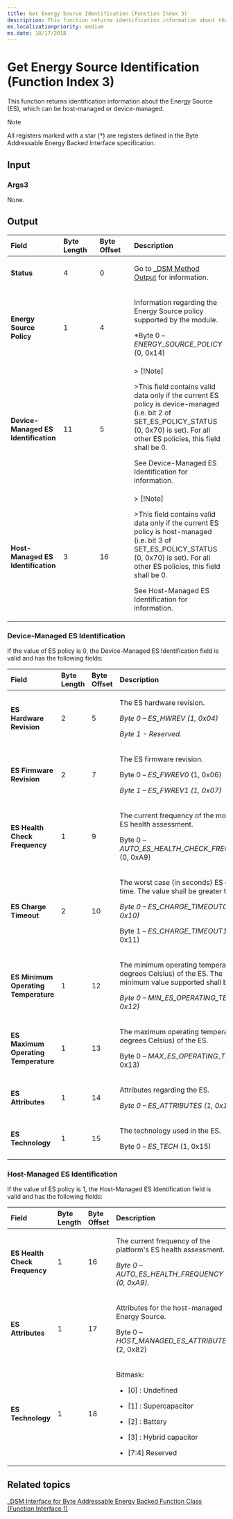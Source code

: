 ```yaml
---
title: Get Energy Source Identification (Function Index 3)
description: This function returns identification information about the Energy Source (ES), which can be host-managed or device-managed.
ms.localizationpriority: medium
ms.date: 10/17/2018
---
```


# Get Energy Source Identification (Function Index 3)


This function returns identification information about the Energy Source (ES), which can be host-managed or device-managed.

> [!NOTE]
> All registers marked with a star (\*) are registers defined in the Byte Addressable Energy Backed Interface specification.



## <span id="Input"></span><span id="input"></span><span id="INPUT"></span>Input


### <span id="Args3"></span><span id="args3"></span><span id="ARGS3"></span>Args3

None.

## <span id="Output"></span><span id="output"></span><span id="OUTPUT"></span>Output


<table>
<colgroup>
<col width="25%" />
<col width="25%" />
<col width="25%" />
<col width="25%" />
</colgroup>
<thead>
<tr class="header">
<th align="left">Field</th>
<th align="left">Byte Length</th>
<th align="left">Byte Offset</th>
<th align="left">Description</th>
</tr>
</thead>
<tbody>
<tr class="odd">
<td align="left"><strong>Status</strong></td>
<td align="left">4</td>
<td align="left">0</td>
<td align="left"><p>Go to <a href="-dsm-interface-for-byte-addressable-energy-backed-function-class--function-interface-1-.md" data-raw-source="[_DSM Method Output](-dsm-interface-for-byte-addressable-energy-backed-function-class--function-interface-1-.md)">_DSM Method Output</a> for information.</p></td>
</tr>
<tr class="even">
<td align="left"><strong>Energy Source Policy</strong></td>
<td align="left">1</td>
<td align="left">4</td>
<td align="left"><p>Information regarding the Energy Source policy supported by the module.</p>
<p>*Byte 0 – <em>ENERGY_SOURCE_POLICY</em> (0, 0x14)</p></td>
</tr>
<tr class="odd">
<td align="left"><strong>Device-Managed ES Identification</strong></td>
<td align="left">11</td>
<td align="left">5</td>
<td align="left">&gt; [!Note]<br/><p>&gt;This field contains valid data only if the current ES policy is device-managed (i.e. bit 2 of SET_ES_POLICY_STATUS (0, 0x70) is set). For all other ES policies, this field shall be 0.</p>

<p>See Device-Managed ES Identification for information.</p></td>
</tr>
<tr class="even">
<td align="left"><strong>Host-Managed ES Identification</strong></td>
<td align="left">3</td>
<td align="left">16</td>
<td align="left">&gt; [!Note]<br/><p>&gt;This field contains valid data only if the current ES policy is host-managed (i.e. bit 3 of SET_ES_POLICY_STATUS (0, 0x70) is set). For all other ES policies, this field shall be 0.</p>

<p>See Host-Managed ES Identification for information.</p></td>
</tr>
</tbody>
</table>



### <span id="Device_Managed_ES_Identification"></span><span id="device_managed_es_identification"></span><span id="DEVICE_MANAGED_ES_IDENTIFICATION"></span>Device-Managed ES Identification

If the value of ES policy is 0, the Device-Managed ES Identification field is valid and has the following fields:

<table>
<colgroup>
<col width="25%" />
<col width="25%" />
<col width="25%" />
<col width="25%" />
</colgroup>
<thead>
<tr class="header">
<th align="left">Field</th>
<th align="left">Byte Length</th>
<th align="left">Byte Offset</th>
<th align="left">Description</th>
</tr>
</thead>
<tbody>
<tr class="odd">
<td align="left"><strong>ES Hardware Revision</strong></td>
<td align="left">2</td>
<td align="left">5</td>
<td align="left"><p>The ES hardware revision.</p>
<p><em>Byte 0 – <em>ES_HWREV</em> (1, 0x04)</p>
<p>Byte 1 - Reserved.</p></td>
</tr>
<tr class="even">
<td align="left"><strong>ES Firmware Revision</strong></td>
<td align="left">2</td>
<td align="left">7</td>
<td align="left"><p>The ES firmware revision.</p>
<p></em>Byte 0 – <em>ES_FWREV0</em> (1, 0x06)</p>
<p><em>Byte 1 – <em>ES_FWREV1</em> (1, 0x07)</p></td>
</tr>
<tr class="odd">
<td align="left"><strong>ES Health Check Frequency</strong></td>
<td align="left">1</td>
<td align="left">9</td>
<td align="left"><p>The current frequency of the module's ES health assessment.</p>
<p></em>Byte 0 – <em>AUTO_ES_HEALTH_CHECK_FREQUENCY</em> (0, 0xA9)</p></td>
</tr>
<tr class="even">
<td align="left"><strong>ES Charge Timeout</strong></td>
<td align="left">2</td>
<td align="left">10</td>
<td align="left"><p>The worst case (in seconds) ES charge time. The value shall be greater than 0.</p>
<p><em>Byte 0 – <em>ES_CHARGE_TIMEOUT0</em> (1, 0x10)</p>
<p></em>Byte 1 – <em>ES_CHARGE_TIMEOUT1</em> (1, 0x11)</p></td>
</tr>
<tr class="odd">
<td align="left"><strong>ES Minimum Operating Temperature</strong></td>
<td align="left">1</td>
<td align="left">12</td>
<td align="left"><p>The minimum operating temperature (in degrees Celsius) of the ES. The minimum value supported shall be 0.</p>
<p><em>Byte 0 – <em>MIN_ES_OPERATING_TEMP</em> (1, 0x12)</p></td>
</tr>
<tr class="even">
<td align="left"><strong>ES Maximum Operating Temperature</strong></td>
<td align="left">1</td>
<td align="left">13</td>
<td align="left"><p>The maximum operating temperature (in degrees Celsius) of the ES.</p>
<p></em>Byte 0 – <em>MAX_ES_OPERATING_TEMP</em> (1, 0x13)</p></td>
</tr>
<tr class="odd">
<td align="left"><strong>ES Attributes</strong></td>
<td align="left">1</td>
<td align="left">14</td>
<td align="left"><p>Attributes regarding the ES.</p>
<p><em>Byte 0 – <em>ES_ATTRIBUTES</em> (1, 0x14)</p></td>
</tr>
<tr class="even">
<td align="left"><strong>ES Technology</strong></td>
<td align="left">1</td>
<td align="left">15</td>
<td align="left"><p>The technology used in the ES.</p>
<p></em>Byte 0 – <em>ES_TECH</em> (1, 0x15)</p></td>
</tr>
</tbody>
</table>



### <span id="Host_Managed_ES_Identification"></span><span id="host_managed_es_identification"></span><span id="HOST_MANAGED_ES_IDENTIFICATION"></span>Host-Managed ES Identification

If the value of ES policy is 1, the Host-Managed ES Identification field is valid and has the following fields:

<table>
<colgroup>
<col width="25%" />
<col width="25%" />
<col width="25%" />
<col width="25%" />
</colgroup>
<thead>
<tr class="header">
<th align="left">Field</th>
<th align="left">Byte Length</th>
<th align="left">Byte Offset</th>
<th align="left">Description</th>
</tr>
</thead>
<tbody>
<tr class="odd">
<td align="left"><strong>ES Health Check Frequency</strong></td>
<td align="left">1</td>
<td align="left">16</td>
<td align="left"><p>The current frequency of the platform's ES health assessment.</p>
<p><em>Byte 0 – <em>AUTO_ES_HEALTH_FREQUENCY</em> (0, 0xA9).</p></td>
</tr>
<tr class="even">
<td align="left"><strong>ES Attributes</strong></td>
<td align="left">1</td>
<td align="left">17</td>
<td align="left"><p>Attributes for the host-managed Energy Source.</p>
<p></em>Byte 0 – <em>HOST_MANAGED_ES_ATTRIBUTES</em> (2, 0x82)</p></td>
</tr>
<tr class="odd">
<td align="left"><strong>ES Technology</strong></td>
<td align="left">1</td>
<td align="left">18</td>
<td align="left"><p>Bitmask:</p>
<ul>
<li><p>[0] : Undefined</p></li>
<li><p>[1] : Supercapacitor</p></li>
<li><p>[2] : Battery</p></li>
<li><p>[3] : Hybrid capacitor</p></li>
<li><p>[7:4] Reserved</p></li>
</ul></td>
</tr>
</tbody>
</table>



## <span id="related_topics"></span>Related topics


[\_DSM Interface for Byte Addressable Energy Backed Function Class (Function Interface 1)](-dsm-interface-for-byte-addressable-energy-backed-function-class--function-interface-1-.md)










